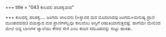 +++
title = "043 ಕಾಲದಲಿ ಪರಿಪಕ್ವವಾದ"

+++
ಕಾಲದಲ್ಲಿ ಪರಿಪಕ್ವ.... ಜಂಗಮ ಜಾಲವನು (=ಸ್ಥಾವರ ಮರ ಮೊದಲಾದವು ಜಂಗಮ=ಮನುಷ್ಯ ಪ್ರಾಣಿ ಮುಂತಾದವರು) ವಯಸ್ಸಾದ ಮರ ಪ್ರಾಣಿಗಳೆಲ್ಲವೂ ಕಾಲವೆಂಬ ಅಗ್ನಿಗೆ ಆಹುತಿಯಾಗುತ್ತವಷ್ಟೆ. ಹಾಗೆಯೇ ಮೇಲಿಂದ ಮೇಲೆ ಬಿದ್ದ ಬಾಣಗಳ ಜ್ವಾಲೆಯು ಕೌರವ ಸೇನೆ ಎಂಬ ಕಾಡಿನ ಸಮೂಹವನ್ನು ಸುಟ್ಟು ಹಾಕಿತು.